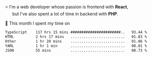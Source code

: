 ⭐ I'm a web developer whose passion is frontend with <b>React</b>,<br/>
&nbsp; &nbsp; &nbsp; but I've also spent a lot of time in backend with <b>PHP</b>.

📅 This month I spent my time on

<!--START_SECTION:waka-->

```txt
TypeScript    117 hrs 15 mins #######################..   93.44 %
HTML          2 hrs 17 mins   .........................   01.83 %
Other         1 hr 20 mins    .........................   01.06 %
YAML          1 hr 1 min      .........................   00.81 %
JSON          55 mins         .........................   00.73 %
```

<!--END_SECTION:waka-->
